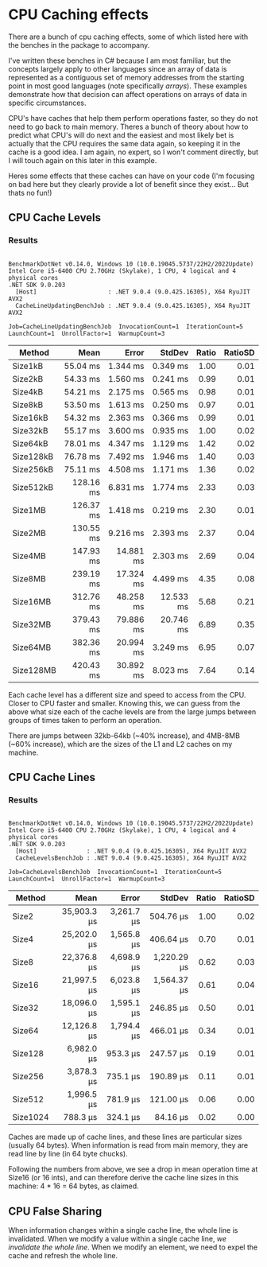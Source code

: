 # CPU Caching effects

There are a bunch of cpu caching effects, some of which listed here with the benches in the package to accompany.

I've written these benches in C# because I am most familiar, but the concepts largely apply to other languages
since an array of data is represented as a contiguous set of memory addresses from the starting point in most 
good languages (note specifically *arrays*). These examples demonstrate how that decision can affect operations
on arrays of data in specific circumstances.

CPU's have caches that help them perform operations faster, so they do not need to go back to main memory. Theres
a bunch of theory about how to predict what CPU's will do next and the easiest and most likely bet is actually 
that the CPU requires the same data again, so keeping it in the cache is a good idea. I am again, no expert, so I 
won't comment directly, but I will touch again on this later in this example.

Heres some effects that these caches can have on your code (I'm focusing on bad here but they clearly provide a lot
 of benefit since they exist... But thats no fun!)

## CPU Cache Levels

### Results

```

BenchmarkDotNet v0.14.0, Windows 10 (10.0.19045.5737/22H2/2022Update)
Intel Core i5-6400 CPU 2.70GHz (Skylake), 1 CPU, 4 logical and 4 physical cores
.NET SDK 9.0.203
  [Host]                    : .NET 9.0.4 (9.0.425.16305), X64 RyuJIT AVX2
  CacheLineUpdatingBenchJob : .NET 9.0.4 (9.0.425.16305), X64 RyuJIT AVX2

Job=CacheLineUpdatingBenchJob  InvocationCount=1  IterationCount=5  
LaunchCount=1  UnrollFactor=1  WarmupCount=3  

```
| Method    | Mean      | Error     | StdDev    | Ratio | RatioSD |
|---------- |----------:|----------:|----------:|------:|--------:|
| Size1kB   |  55.04 ms |  1.344 ms |  0.349 ms |  1.00 |    0.01 |
| Size2kB   |  54.33 ms |  1.560 ms |  0.241 ms |  0.99 |    0.01 |
| Size4kB   |  54.21 ms |  2.175 ms |  0.565 ms |  0.98 |    0.01 |
| Size8kB   |  53.50 ms |  1.613 ms |  0.250 ms |  0.97 |    0.01 |
| Size16kB  |  54.32 ms |  2.363 ms |  0.366 ms |  0.99 |    0.01 |
| Size32kB  |  55.17 ms |  3.600 ms |  0.935 ms |  1.00 |    0.02 |
| Size64kB  |  78.01 ms |  4.347 ms |  1.129 ms |  1.42 |    0.02 |
| Size128kB |  76.78 ms |  7.492 ms |  1.946 ms |  1.40 |    0.03 |
| Size256kB |  75.11 ms |  4.508 ms |  1.171 ms |  1.36 |    0.02 |
| Size512kB | 128.16 ms |  6.831 ms |  1.774 ms |  2.33 |    0.03 |
| Size1MB   | 126.37 ms |  1.418 ms |  0.219 ms |  2.30 |    0.01 |
| Size2MB   | 130.55 ms |  9.216 ms |  2.393 ms |  2.37 |    0.04 |
| Size4MB   | 147.93 ms | 14.881 ms |  2.303 ms |  2.69 |    0.04 |
| Size8MB   | 239.19 ms | 17.324 ms |  4.499 ms |  4.35 |    0.08 |
| Size16MB  | 312.76 ms | 48.258 ms | 12.533 ms |  5.68 |    0.21 |
| Size32MB  | 379.43 ms | 79.886 ms | 20.746 ms |  6.89 |    0.35 |
| Size64MB  | 382.36 ms | 20.994 ms |  3.249 ms |  6.95 |    0.07 |
| Size128MB | 420.43 ms | 30.892 ms |  8.023 ms |  7.64 |    0.14 |

Each cache level has a different size and speed to access from the CPU. Closer to CPU
faster and smaller. Knowing this, we can guess from the above what size each of the 
cache levels are from the large jumps between groups of times taken to perform an 
operation.

There are jumps between 32kb-64kb (~40% increase), and 4MB-8MB (~60% increase), which are the 
sizes of the L1 and L2 caches on my machine.

## CPU Cache Lines

### Results

```

BenchmarkDotNet v0.14.0, Windows 10 (10.0.19045.5737/22H2/2022Update)
Intel Core i5-6400 CPU 2.70GHz (Skylake), 1 CPU, 4 logical and 4 physical cores
.NET SDK 9.0.203
  [Host]              : .NET 9.0.4 (9.0.425.16305), X64 RyuJIT AVX2
  CacheLevelsBenchJob : .NET 9.0.4 (9.0.425.16305), X64 RyuJIT AVX2

Job=CacheLevelsBenchJob  InvocationCount=1  IterationCount=5  
LaunchCount=1  UnrollFactor=1  WarmupCount=3  

```
| Method   | Mean        | Error      | StdDev      | Ratio | RatioSD |
|--------- |------------:|-----------:|------------:|------:|--------:|
| Size2    | 35,903.3 μs | 3,261.7 μs |   504.76 μs |  1.00 |    0.02 |
| Size4    | 25,202.0 μs | 1,565.8 μs |   406.64 μs |  0.70 |    0.01 |
| Size8    | 22,376.8 μs | 4,698.9 μs | 1,220.29 μs |  0.62 |    0.03 |
| Size16   | 21,997.5 μs | 6,023.8 μs | 1,564.37 μs |  0.61 |    0.04 |
| Size32   | 18,096.0 μs | 1,595.1 μs |   246.85 μs |  0.50 |    0.01 |
| Size64   | 12,126.8 μs | 1,794.4 μs |   466.01 μs |  0.34 |    0.01 |
| Size128  |  6,982.0 μs |   953.3 μs |   247.57 μs |  0.19 |    0.01 |
| Size256  |  3,878.3 μs |   735.1 μs |   190.89 μs |  0.11 |    0.01 |
| Size512  |  1,996.5 μs |   781.9 μs |   121.00 μs |  0.06 |    0.00 |
| Size1024 |    788.3 μs |   324.1 μs |    84.16 μs |  0.02 |    0.00 |

Caches are made up of cache lines, and these lines are particular sizes (usually 64 bytes).
When information is read from main memory, they are read line by line (in 64 byte chucks). 

Following the numbers from above, we see a drop in mean operation time at Size16 (or 16 
ints), and can therefore derive the cache line sizes in this machine: 4 * 16 = 64 bytes, 
as claimed.

## CPU False Sharing

When information changes within a single cache line, the whole line is invalidated. When we 
modify a value within a single cache line, *we invalidate the whole line*. When we modify 
an element, we need to expel the cache and refresh the whole line.